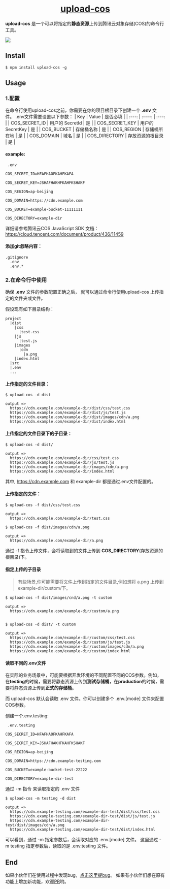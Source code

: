 # <center>[upload-cos](https://github.com/Jehan-Gao/upload-cos)</center>
**upload-cos** 是一个可以将指定的**静态资源**上传到腾讯云对象存储(COS)的命令行工具。

![](https://img.shields.io/badge/build-passing-brightgreen)
## Install 
``` shell 
$ npm install upload-cos -g
```

## Usage
### 1.配置
在命令行使用upload-cos之前，你需要在你的项目根目录下创建一个 **.env** 文件。
.env文件需要设置以下参数：
  | Key | Value | 是否必填 |
  | :---: | :----:  | :---:     |
  | COS_SECRET_ID | 用户的 SecretId | 是 |
  | COS_SECRET_KEY | 用户的 SecretKey | 是 |
  | COS_BUCKET | 存储桶名称 | 是 | 
  | COS_REGION | 存储桶所在地 | 是 |
  | COS_DOMAIN | 域名 | 是 |
  | COS_DIRECTORY | 存放资源的根目录 | 是 |

  
#### example:
  ```
   .env

COS_SECRET_ID=HFAFHAOFKAHFKAFA

COS_SECRET_KEY=JSHAFHAKHFKAHFKSHAKF

COS_REGION=ap-beijing

COS_DOMAIN=https://cdn.example.com

COS_BUCKET=example-bucket-11111111

COS_DIRECTORY=example-dir
  ```

  详细请参考腾讯云COS JavaScript SDK 文档：https://cloud.tencent.com/document/product/436/11459


#### 添加git忽略内容：
```
.gitignore
  .env
  .env.*
```


  
### 2.在命令行中使用 
确保 **.env** 文件的参数配置正确之后， 就可以通过命令行使用upload-cos 上传指定的文件夹或文件。

假设现有如下目录结构：

``` 
project
  |dist
    |css
      |test.css
    |js
      |test.js
    |images
      |cdn
        |a.png
    |index.html
  |src
  |.env
  ...
```


#### 上传指定的文件目录：
```shell 
$ upload-cos -d dist

output => 
  https://cdn.example.com/example-dir/dist/css/test.css
  https://cdn.example.com/example-dir/dist/js/test.js
  https://cdn.example.com/example-dir/dist/images/cdn/a.png
  https://cdn.example.com/example-dir/dist/index.html

```

#### 上传指定的文件目录下的子目录：
```shell 
$ upload-cos -d dist/

output => 
  https://cdn.example.com/example-dir/css/test.css
  https://cdn.example.com/example-dir/js/test.js
  https://cdn.example.com/example-dir/images/cdn/a.png
  https://cdn.example.com/example-dir/index.html

```

其中, https://cdn.example.com 和 example-dir 都是通过.env文件配置的。


#### 上传指定的文件：
``` shell
$ upload-cos -f dist/css/test.css

output => 
  https://cdn.example.com/example-dir/test.css

$ upload-cos -f dist/images/cdn/a.png

output => 
  https://cdn.example.com/example-dir/a.png
```
通过 -f 指令上传文件，会将读取到的文件上传到 **COS_DIRECTORY**(存放资源的根目录)下。




#### 指定上传的子目录
 > 有些场景,你可能需要将文件上传到指定的文件目录,例如想将 a.png 上传到 example-dir/custom/下。

``` shell 
$ upload-cos -f dist/images/cnd/a.png -t custom

output => 
  https://cdn.example.com/example-dir/custom/a.png


$ upload-cos -d dist/ -t custom

output => 
  https://cdn.example.com/example-dir/custom/css/test.css
  https://cdn.example.com/example-dir/custom/js/test.js
  https://cdn.example.com/example-dir/custom/images/cdn/a.png
  https://cdn.example.com/example-dir/custom/index.html

```
    
#### 读取不同的.env文件
在实际的业务场景中，可能要根据开发环境的不同配置不同的COS参数。例如，在**testing**的时候，需要将静态资源上传到**测试存储桶**，在**production**的时候，需要将静态资源上传到**正式的存储桶**。

而 upload-cos 默认会读取 .env 文件。你可以创建多个 .env.[mode] 文件来配置COS参数。

创建一个.env.testing:

```
 .env.testing

COS_SECRET_ID=HFAFHAOFKAHFKAFA

COS_SECRET_KEY=JSHAFHAKHFKAHFKSHAKF

COS_REGION=ap-beijing

COS_DOMAIN=https://cdn.example-testing.com

COS_BUCKET=example-bucket-test-22222

COS_DIRECTORY=example-dir-test
```
通过 -m 指令 来读取指定的 .env 文件
``` shell 
$ upload-cos -m testing -d dist

output => 
  https://cdn.example-testing.com/example-dir-test/dist/css/test.css
  https://cdn.example-testing.com/example-dir-test/dist/js/test.js
  https://cdn.example-testing.com/example-dir-test/dist/images/cdn/a.png
  https://cdn.example-testing.com/example-dir-test/dist/index.html

```

可以看到，通过 -m 指定参数后，会读取对应的 .env.[mode] 文件。
这里通过 -m testing 指定参数后，读取的是 .env.testing 文件。

## End
如果小伙伴们在使用过程中发现bug，[点击这里提bug](https://github.com/Jehan-Gao/upload-cos/issues)。
如果有小伙伴们想在原有功能上增加新功能，欢迎[PR](https://github.com/Jehan-Gao/upload-cos/pulls)哟。










